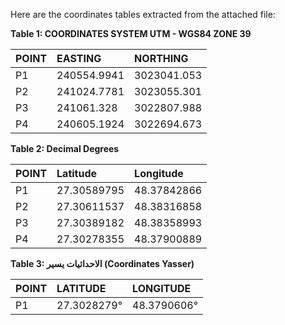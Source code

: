 Here are the coordinates tables extracted from the attached file:

**Table 1: COORDINATES SYSTEM UTM - WGS84 ZONE 39**

| POINT | EASTING      | NORTHING     |
| :---- | :----------- | :----------- |
| P1    | 240554.9941  | 3023041.053  |
| P2    | 241024.7781  | 3023055.301  |
| P3    | 241061.328   | 3022807.988  |
| P4    | 240605.1924  | 3022694.673  |

**Table 2: Decimal Degrees**

| POINT | Latitude    | Longitude   |
| :---- | :---------- | :---------- |
| P1    | 27.30589795 | 48.37842866 |
| P2    | 27.30611537 | 48.38316858 |
| P3    | 27.30389182 | 48.38358993 |
| P4    | 27.30278355 | 48.37900889 |

**Table 3: الاحداثيات يسير (Coordinates Yasser)**

| POINT | LATITUDE    | LONGITUDE   |
| :---- | :---------- | :---------- |
| P1    | 27.3028279° | 48.3790606° |